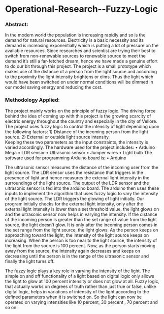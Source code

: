 # Operational-Research--Fuzzy-Logic

### Abstract:
In the modern world the population is increasing rapidly and so is the demand for natural resources. Electricity is a basic necessity and its demand is increasing exponentially which is putting a lot of pressure on the available resources. Since researches and scientist are trying their best to switch from non-renewable sources to renewable source to meet the demand it’s still a far-fetched dream, hence we have made a genuine effort to do our bit through this project.  The project is a small prototype which makes use of the distance of a person from the light source and according to the proximity the light intensity brightens or dims. Thus the light which would have been switched on under normal conditions will be dimmed in our model saving energy and reducing the cost.  
### Methodology Applied:
The project mainly works on the principle of fuzzy logic. The driving force behind the idea of coming up with this project is the growing scarcity of electric energy throughout the country and especially in the city of Vellore. The project uses fuzzy logic to control the intensity of light depending upon the following factors: 		                  			1) Distance of the incoming person from the light source.						2) External or outside light source intensity.		                   
Keeping these two parameters as the input constraints, the intensity is varied accordingly. The hardware used for the project includes:
•	Arduino Mega
•	LDR sensor
•	Ultrasonic sensor
•	Jumper wires
•	Light bulb
The software used for programming Arduino board is:
•	Arduino 

The ultrasonic sensor measures the distance of the incoming user from the light source. The LDR sensor uses the resistance that triggers in the presence of light and hence measures the external light intensity in the surroundings of the light source. The output of the LDR sensor and the ultrasonic sensor is fed into the arduino board. The arduino then uses these inputs to implement the algorithm that uses fuzzy logic to vary the intensity of the light source. The LDR triggers the glowing of light initially. Our program initially checks for the external light intensity, only after the external light intensity is lower than a set threshold value, the light glows on and the ultrasonic sensor now helps in varying the intensity. If the distance of the incoming person is greater than the set range of value from the light source, the light doesn’t glow. It is only after the incoming person comes in the set range from the light source, the light glows. As the person keeps on approaching toward the light, the intensity of the light source keeps on increasing. When the person is too near to the light source, the intensity of the light from the source is 100 percent. Now, as the person starts moving away from the source, the intensity again decreases and keeps on decreasing until the person is in the range of the ultrasonic sensor and finally the light turns off. 

The fuzzy logic plays a key role in varying the intensity of the light. The simple on and off functionality of a light based on digital logic only allows the light to glow at 100 percent intensity or does not glow at all. Fuzzy logic, that actually works on degrees of truth rather than just true or false, unlike digital logic, helps in variations of intensity of the light according to the defined parameters when it is switched on. So the light can now be operated on varying intensities like 10 percent, 30 percent , 70 percent and so on.
